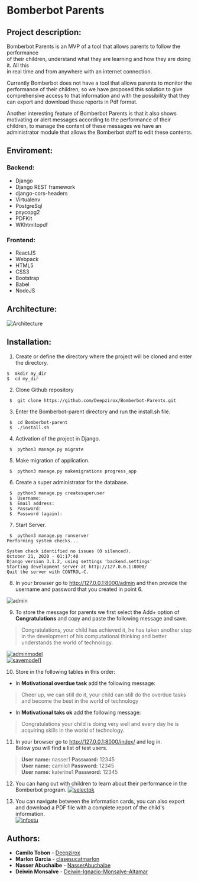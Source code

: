 **<h1>Bomberbot Parents</h1>**

## **Project description:**
Bomberbot Parents is an MVP of a tool that allows parents to follow the performance  
of their children, understand what they are learning and how they are doing it. All this  
in real time and from anywhere with an internet connection.

Currently Bomberbot does not have a tool that allows parents to monitor the performance of their children, so we have proposed this solution to give comprehensive access to that information and with the possibility that they can export and download these reports in Pdf format.

Another interesting feature of Bomberbot Parents is that it also shows motivating or alert messages according to the performance of their children, to manage the content of these messages we have an administrator module that allows the Bomberbot staff to edit these contents.

## **Enviroment:**

### **Backend:**
* Django
* Django REST framework
* django-cors-headers
* Virtualenv
* PostgreSql
* psycopg2
* PDFKit
* WKhtmltopdf

### **Frontend:**
* ReactJS
* Webpack
* HTML5
* CSS3
* Bootstrap
* Babel
* NodeJS

## **Architecture:**

![Architecture](https://i.ibb.co/SxK1vYv/WebArq.png)

## **Installation:**

1. Create or define the directory where the project will be cloned and enter the directory.  
``` 
$  mkdir my_dir  
$  cd my_dir 
```

2. Clone Github repository
```
 $  git clone https://github.com/Deepzirox/Bomberbot-Parents.git
```

3. Enter the Bomberbot-parent directory and run the install.sh file.
```
 $  cd Bomberbot-parent  
 $  ./install.sh
 ```


4. Activation of the project in Django.
```
 $  python3 manage.py migrate

```
5. Make migration of application.
```
 $  python3 manage.py makemigrations progress_app
```
6. Create a super administrator for the database.
```
 $  python3 manage.py createsuperuser
 $  Username: 
 $  Email address: 
 $  Password: 
 $  Password (again):
```

7. Start Server.
```
 $  python3 manage.py runserver
Performing system checks...

System check identified no issues (0 silenced).
October 21, 2020 - 01:17:40
Django version 3.1.2, using settings 'backend.settings'
Starting development server at http://127.0.0.1:8000/
Quit the server with CONTROL-C.
```

8. In your browser go to http://127.0.0.1:8000/admin and then provide the username and password that you created in point 6.

![admin](https://i.ibb.co/hg0VX0K/admin.png)

9.  To store the message for parents we first select the Add+ option of **Congratulations** and copy and paste the following message and save.
>Congratulations, your child has achieved it, he has taken another step in the development of his computational thinking and better understands the world of technology.  

<a href="https://ibb.co/XCNZTcv"><img src="https://i.ibb.co/RDZpWRV/adminmodel.png" alt="adminmodel" border="0"></a>    
<a href="https://ibb.co/Xy1NrKN"><img src="https://i.ibb.co/9w6zk1z/savemodel1.png" alt="savemodel1" border="0"></a>

10. Store in the following tables in this order:  
* In **Motivational overdue task** add the following message:
>Cheer up, we can still do it, your child can still do the overdue tasks and become the best in the world of technology  
* In **Motivational taks ok** add the following message:  
>Congratulations your child is doing very well and every day he is acquiring skills in the world of technology.

11. In your browser go to http://127.0.0.1:8000/index/ and log in.  
Below you will find a list of test users.
>**User name:** nasser1  **Password:** 12345  
>**User name:** camilo1 **Password:** 12345  
>**User name:** katerine1 **Password:** 12345  

12. You can hang out with children to learn about their performance in the Bomberbot program.
<a href="https://ibb.co/VjPJJs0"><img src="https://i.ibb.co/tmWQQ9w/selectok.png" alt="selectok" border="0"></a>

13. You can navigate between the information cards, you can also export and download a PDF file with a complete report of the child's information.  
<a href="https://ibb.co/Tkn80SP"><img src="https://i.ibb.co/kxr8Dfq/infostu.png" alt="infostu" border="0"></a>

## **Authors:**
* **Camilo Tobon** - [Deepzirox](https://github.com/Deepzirox)
* **Marlon Garcia** - [clasesucatmarlon](https://github.com/clasesucatmarlon)
* **Nasser Abuchaibe** - [NasserAbuchaibe](https://github.com/NasserAbuchaibe)
* **Deiwin Monsalve** - [Deiwin-Ignacio-Monsalve-Altamar](https://github.com/Deiwin-Ignacio-Monsalve-Altamar)

